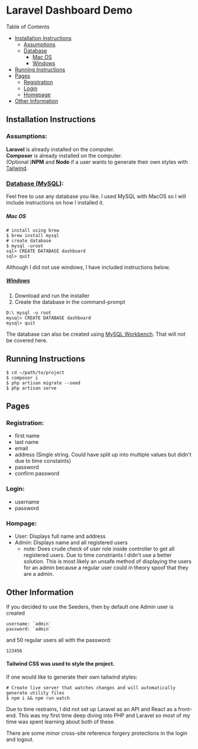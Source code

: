 # Laravel Dashboard Demo

Table of Contents

-   [Installation Instructions](#install-and-running-instructions)
    -   [Assumptions](#assumptions)
    -   [Database](#database-mysqlhttpswwwmysqltutorialorggetting-started-with-mysql)
        -   [Mac OS](#mac-os)
        -   [Windows](#windowshttpswwwmysqltutorialorginstall-mysql)
-   [Running Instructions](#running-instructions)
-   [Pages](#pages)
    -   [Registration](#registration)
    -   [Login](#login)
    -   [Homepage](#hompage)
-   [Other Information](#other-information)

## Installation Instructions

### Assumptions:

**Laravel** is already installed on the computer. <br/>
**Composer** is already installed on the computer. <br />
(Optional )**NPM** and **Node** if a user wants to generate their own styles with [Tailwind](#tailwind-css-was-used-to-style-the-project).

### [Database (MySQL)](https://www.mysqltutorial.org/getting-started-with-mysql/):

Feel free to use any database you like. I used MySQL with MacOS so I will include instructions on how I installed it.

##### Mac OS

```
# install using brew
$ brew install mysql
# create database
$ mysql -uroot
sql> CREATE DATABASE dashboard
sql> quit
```

Although I did not use windows, I have included instructions below.

##### [Windows](https://www.mysqltutorial.org/install-mysql/)

1. Download and run the installer
1. Create the database in the command-prompt

```
D:\ mysql -u root
mysql> CREATE DATABASE dashboard
mysql> quit
```

The database can also be created using [MySQL Workbench](https://www.mysqltutorial.org/getting-started-with-mysql/connect-to-mysql-server/). That will not be covered here.

## Running Instructions

```
$ cd ~/path/to/project
$ composer i
$ php artisan migrate --seed
$ php artisan serve
```

## Pages

### Registration:

-   first name
-   last name
-   email
-   address (Single string. Could have split up into multiple values but didn't due to time constaints)
-   password
-   confirm password

### Login:

-   username
-   password

### Hompage:

-   User: Displays full name and address
-   Admin: Displays name and all registered users
    -   note: Does crude check of user role inside controller to get all registered users. Due to time constriants I didn't use a better solution. This is most likely an unsafe method of displaying the users for an admin because a regular user could in theory spoof that they are a admin.

## Other Information

If you decided to use the Seeders, then by default one Admin user is created

    username: `admin`
    password: `admin`

and 50 regular users all with the password:

    123456

#### Tailwind CSS was used to style the project.

If one would like to generate their own tailwind styles:

```
# Create live server that watches changes and will automatically generate utility files
$ npm i && npm run watch
```

Due to time restrains, I did not set up Laravel as an API and React as a front-end. This was my first time deep diving into PHP and Laravel so most of my time was spent learning about both of these.

There are some minor cross-site reference forgery protections in the login and logout.
